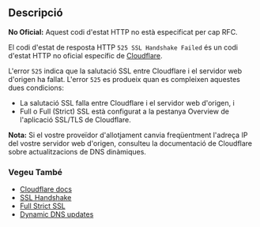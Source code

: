 ## Descripció

<aside class="warning"><strong>No Oficial:</strong> Aquest codi d'estat HTTP no està especificat per cap RFC.</aside>

El codi d'estat de resposta HTTP `525 SSL Handshake Failed` és un codi d'estat HTTP no oficial específic de [Cloudflare](https://cloudflare.com).

L'error `525` indica que la salutació SSL entre Cloudflare i el servidor web d'origen ha fallat. L'error `525` es produeix quan es compleixen aquestes dues condicions:

- La salutació SSL falla entre Cloudflare i el servidor web d'origen, i
- Full o Full (Strict) SSL està configurat a la pestanya Overview de l'aplicació SSL/TLS de Cloudflare.

<aside class="info"><strong>Nota:</strong> Si el vostre proveïdor d'allotjament canvia freqüentment l'adreça IP del vostre servidor web d'origen, consulteu la documentació de Cloudflare sobre actualitzacions de DNS dinàmiques.</aside>

### Vegeu També

- [Cloudflare docs](https://developers.cloudflare.com/support/troubleshooting/cloudflare-errors/troubleshooting-cloudflare-5xx-errors/#error-525-ssl-handshake-failed)
- [SSL Handshake](https://www.cloudflare.com/learning/ssl/what-happens-in-a-tls-handshake/https://www.cloudflare.com/learning/ssl/what-happens-in-a-tls-handshake/)
- [Full Strict SSL](https://developers.cloudflare.com/ssl/origin-configuration/ssl-modes)
- [Dynamic DNS updates](https://developers.cloudflare.com/dns/manage-dns-records/how-to/managing-dynamic-ip-addresses)
